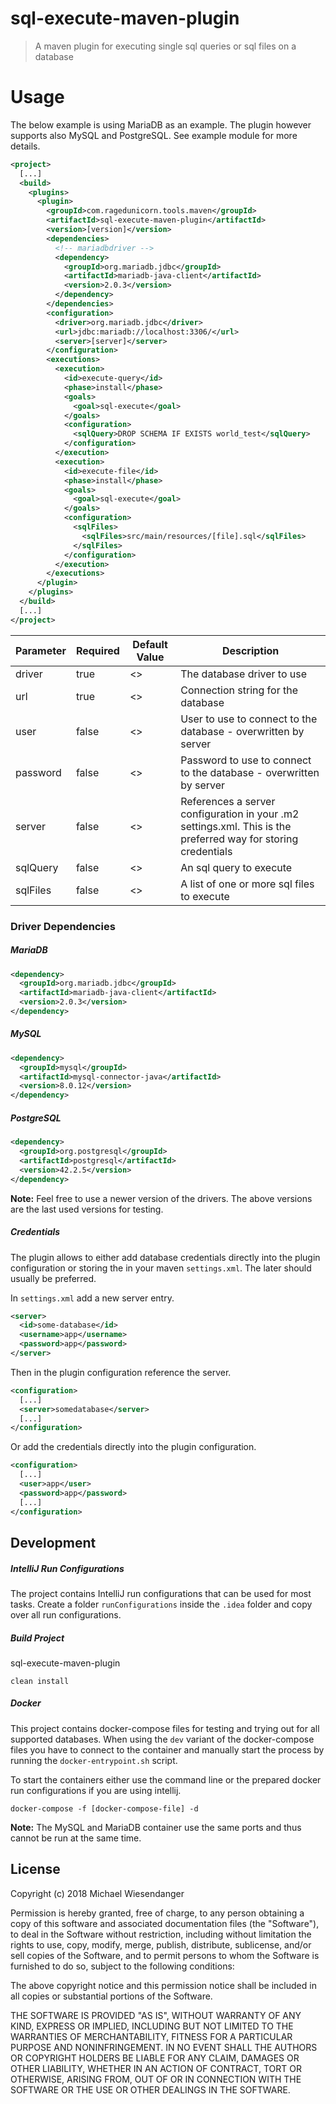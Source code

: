 # sql-execute-maven-plugin

> A maven plugin for executing single sql queries or sql files on a database

# Usage

The below example is using MariaDB as an example. The plugin however supports also MySQL and PostgreSQL. See example module for more details.

```xml
<project>
  [...]
  <build>
    <plugins>
      <plugin>
        <groupId>com.ragedunicorn.tools.maven</groupId>
        <artifactId>sql-execute-maven-plugin</artifactId>
        <version>[version]</version>
        <dependencies>
          <!-- mariadbdriver -->
          <dependency>
            <groupId>org.mariadb.jdbc</groupId>
            <artifactId>mariadb-java-client</artifactId>
            <version>2.0.3</version>
          </dependency>
        </dependencies>
        <configuration>
          <driver>org.mariadb.jdbc</driver>
          <url>jdbc:mariadb://localhost:3306/</url>
          <server>[server]</server>
        </configuration>
        <executions>
          <execution>
            <id>execute-query</id>
            <phase>install</phase>
            <goals>
              <goal>sql-execute</goal>
            </goals>
            <configuration>
              <sqlQuery>DROP SCHEMA IF EXISTS world_test</sqlQuery>
            </configuration>
          </execution>
          <execution>
            <id>execute-file</id>
            <phase>install</phase>
            <goals>
              <goal>sql-execute</goal>
            </goals>
            <configuration>
              <sqlFiles>
                <sqlFiles>src/main/resources/[file].sql</sqlFiles>
              </sqlFiles>
            </configuration>
          </execution>
        </executions>
      </plugin>
    </plugins>
  </build>
  [...]
</project>
```

| Parameter | Required | Default Value | Description                                                                                                   |
|-----------|----------|---------------|---------------------------------------------------------------------------------------------------------------|
| driver    | true     | <>            | The database driver to use                                                                                    |
| url       | true     | <>            | Connection string for the database                                                                            |
| user      | false    | <>            | User to use to connect to the database - overwritten by server                                                |
| password  | false    | <>            | Password to use to connect to the database - overwritten by server                                            |
| server    | false    | <>            | References a server configuration in your .m2 settings.xml. This is the preferred way for storing credentials |
| sqlQuery  | false    | <>            | An sql query to execute                                                                                       |
| sqlFiles  | false    | <>            | A list of one or more sql files to execute                                                                    |


### Driver Dependencies

##### MariaDB

```xml
<dependency>
  <groupId>org.mariadb.jdbc</groupId>
  <artifactId>mariadb-java-client</artifactId>
  <version>2.0.3</version>
</dependency>
```

##### MySQL

```xml
<dependency>
  <groupId>mysql</groupId>
  <artifactId>mysql-connector-java</artifactId>
  <version>8.0.12</version>
</dependency>
```

##### PostgreSQL

```xml
<dependency>
  <groupId>org.postgresql</groupId>
  <artifactId>postgresql</artifactId>
  <version>42.2.5</version>
</dependency>
```

**Note:** Feel free to use a newer version of the drivers. The above versions are the last used versions for testing.

##### Credentials

The plugin allows to either add database credentials directly into the plugin configuration or storing the in your maven `settings.xml`. The later should usually be preferred.

In `settings.xml` add a new server entry.

```xml
<server>
  <id>some-database</id>
  <username>app</username>
  <password>app</password>
</server>
```

Then in the plugin configuration reference the server.

```xml
<configuration>
  [...]
  <server>somedatabase</server>
  [...]
</configuration>
```

Or add the credentials directly into the plugin configuration.

```xml
<configuration>
  [...]
  <user>app</user>
  <password>app</password>
  [...]
</configuration>
```

## Development

##### IntelliJ Run Configurations

The project contains IntelliJ run configurations that can be used for most tasks. Create a folder `runConfigurations` inside the `.idea` folder and copy over all run configurations.

##### Build Project

sql-execute-maven-plugin

```
clean install
```

##### Docker

This project contains docker-compose files for testing and trying out for all supported databases. When using the `dev` variant of the docker-compose files you have to connect to the container and manually start the process by running the `docker-entrypoint.sh` script.

To start the containers either use the command line or the prepared docker run configurations if you are using intellij.

```
docker-compose -f [docker-compose-file] -d
```

**Note:** The MySQL and MariaDB container use the same ports and thus cannot be run at the same time.

## License

Copyright (c) 2018 Michael Wiesendanger

Permission is hereby granted, free of charge, to any person obtaining
a copy of this software and associated documentation files (the
"Software"), to deal in the Software without restriction, including
without limitation the rights to use, copy, modify, merge, publish,
distribute, sublicense, and/or sell copies of the Software, and to
permit persons to whom the Software is furnished to do so, subject to
the following conditions:

The above copyright notice and this permission notice shall be
included in all copies or substantial portions of the Software.

THE SOFTWARE IS PROVIDED "AS IS", WITHOUT WARRANTY OF ANY KIND,
EXPRESS OR IMPLIED, INCLUDING BUT NOT LIMITED TO THE WARRANTIES OF
MERCHANTABILITY, FITNESS FOR A PARTICULAR PURPOSE AND
NONINFRINGEMENT. IN NO EVENT SHALL THE AUTHORS OR COPYRIGHT HOLDERS BE
LIABLE FOR ANY CLAIM, DAMAGES OR OTHER LIABILITY, WHETHER IN AN ACTION
OF CONTRACT, TORT OR OTHERWISE, ARISING FROM, OUT OF OR IN CONNECTION
WITH THE SOFTWARE OR THE USE OR OTHER DEALINGS IN THE SOFTWARE.
